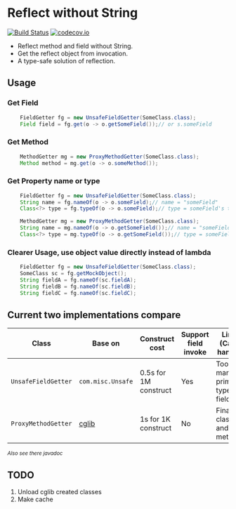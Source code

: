 # Reflect without String
[![Build Status](https://travis-ci.org/XDean/ReflectWithoutString.svg?branch=master)](https://travis-ci.org/XDean/ReflectWithoutString)
[![codecov.io](http://codecov.io/github/XDean/ReflectWithoutString/coverage.svg?branch=master)](https://codecov.io/gh/XDean/ReflectWithoutString/branch/master)

- Reflect method and field without String.
- Get the reflect object from invocation.
- A type-safe solution of reflection.

## Usage

### Get Field
```java
	FieldGetter fg = new UnsafeFieldGetter(SomeClass.class);
	Field field = fg.get(o -> o.getSomeField());// or s.someField
```
	
### Get Method
```java
	MethodGetter mg = new ProxyMethodGetter(SomeClass.class);
	Method method = mg.get(o -> o.someMethod());
```

### Get Property name or type
```java
	FieldGetter fg = new UnsafeFieldGetter(SomeClass.class);
	String name = fg.nameOf(o -> o.someField);// name = "someField"
	Class<?> type = fg.typeOf(o -> o.someField);// type = someField's type

	MethodGetter mg = new ProxyMethodGetter(SomeClass.class);
	String name = mg.nameOf(o -> o.getSomeField());// name = "someField"
	Class<?> type = mg.typeOf(o -> o.getSomeField());// type = someField's type
```

### Clearer Usage, use object value directly instead of lambda
```java
	FieldGetter fg = new UnsafeFieldGetter(SomeClass.class);
	SomeClass sc = fg.getMockObject();
	String fieldA = fg.nameOf(sc.fieldA);
	String fieldB = fg.nameOf(sc.fieldB);
	String fieldC = fg.nameOf(sc.fieldC);
```

## Current two implementations compare
Class | Base on | Construct cost | Support field invoke | Limit (Can't handle)
--- | --- | --- | --- |---
`UnsafeFieldGetter` | `com.misc.Unsafe` | 0.5s for 1M construct | Yes | Too many primitive type fields
`ProxyMethodGetter` | [cglib](link1) | 1s for 1K construct | No | Final class and method

<sup>*Also see there javadoc*</sup>

## TODO
1. Unload cglib created classes
2. Make cache